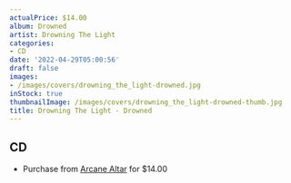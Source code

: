 ```yaml
---
actualPrice: $14.00
album: Drowned
artist: Drowning The Light
categories:
- CD
date: '2022-04-29T05:00:56'
draft: false
images:
- /images/covers/drowning_the_light-drowned.jpg
inStock: true
thumbnailImage: /images/covers/drowning_the_light-drowned-thumb.jpg
title: Drowning The Light - Drowned
---
```


## CD
* Purchase from [Arcane Altar](https://arcanealtar.bigcartel.com/product/drowning-the-light-drowned-cd) for $14.00

